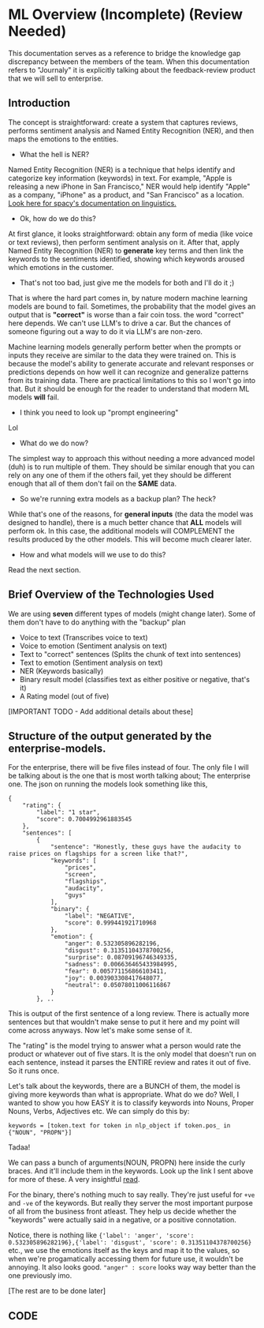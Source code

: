 # ML Overview (Incomplete) (Review Needed)

 This documentation serves as a reference to bridge the knowledge gap discrepancy between the members of the team. When this documentation refers to "Journaly" it is explicitly talking about the feedback-review product that we will sell to enterprise.

## Introduction

 The concept is straightforward: create a system that captures reviews, performs sentiment analysis and Named Entity Recognition (NER), and then maps the emotions to the entities.

 - What the hell is NER?

 Named Entity Recognition (NER) is a technique that helps identify and categorize key information (keywords) in text. For example, "Apple is releasing a new iPhone in San Francisco," NER would help identify "Apple" as a company, "iPhone" as a product, and "San Francisco" as a location. [Look here for spacy's documentation on linguistics.]("https://spacy.io/usage/linguistic-features)

 - Ok, how do we do this?
 
 At first glance, it looks straightforward: obtain any form of media (like voice or text reviews), then perform sentiment analysis on it. After that, apply Named Entity Recognition (NER) to **generate** key terms and then link the keywords to the sentiments identified, showing which keywords aroused which emotions in the customer.

 - That's not too bad, just give me the models for both and I'll do it ;)

 That is where the hard part comes in, by nature modern machine learning models are bound to fail. Sometimes, the probability that the model gives an output that is **"correct"** is worse than a fair coin toss. the word "correct" here depends. We can't use LLM's to drive a car. But the chances of someone figuring out a way to do it via LLM's are non-zero. 

 Machine learning models generally perform better when the prompts or inputs they receive are similar to the data they were trained on. This is because the model's ability to generate accurate and relevant responses or predictions depends on how well it can recognize and generalize patterns from its training data. There are practical    limitations to this so I won't go into that. But it should be enough for the reader to understand that modern ML models **will** fail.

 - I think you need to look up "prompt engineering"

 Lol

 - What do we do now?

  The simplest way to approach this without needing a more advanced model (duh) is to run multiple of them. They should be similar enough that you can rely on any one of them if the others fail, yet they should be different enough that all of them don't fail on the **SAME** data.

  - So we're running extra models as a backup plan? The heck?

  While that's one of the reasons, for **general inputs** (the data the model was designed to handle), there is a much better chance that **ALL** models will perform ok. In this case, the additional models will COMPLEMENT the results produced by the other models. This will become much clearer later.

 - How and what models will we use to do this?

 Read the next section.


 
## Brief Overview of the Technologies Used

We are using **seven** different types of models (might change later). Some of them don't have to do anything with the "backup" plan

 - Voice to text (Transcribes voice to text)
 - Voice to emotion (Sentiment analysis on text)
 - Text to "correct" sentences (Splits the chunk of text into sentences)
 - Text to emotion (Sentiment analysis on text)
 - NER (Keywords basically)
 - Binary result model (classifies text as either positive or negative, that's it)
 - A Rating model (out of five)

 [IMPORTANT TODO - Add additional details about these]

## Structure of the output generated by the enterprise-models.

For the enterprise, there will be five files instead of four. The only file I will be talking about is the one that is most worth talking about; The enterprise one. The json on running the models look something like this,

```
{
    "rating": {
        "label": "1 star",
        "score": 0.7004992961883545
    },
    "sentences": [
        {
            "sentence": "Honestly, these guys have the audacity to raise prices on flagships for a screen like that?",
            "keywords": [
                "prices",
                "screen",
                "flagships",
                "audacity",
                "guys"
            ],
            "binary": {
                "label": "NEGATIVE",
                "score": 0.999441921710968
            },
            "emotion": {
                "anger": 0.532305896282196,
                "disgust": 0.31351104378700256,
                "surprise": 0.08709196746349335,
                "sadness": 0.006636465433984995,
                "fear": 0.005771156866103411,
                "joy": 0.003903308417648077,
                "neutral": 0.05078011006116867
            }
        }, ..
```

This is output of the first sentence of a long review. There is actually more sentences but that wouldn't make sense to put it here and my point will come across anyways. Now let's make some sense of it. 

The "rating" is the model trying to answer what a person would rate the product or whatever out of five stars. It is the only model that doesn't run on each sentence, instead it parses the ENTIRE review and rates it out of five. So it runs once.

Let's talk about the keywords, there are a BUNCH of them, the model is giving more keywords than what is appropriate. What do we do? Well, I wanted to show you how EASY it is to classify keywords into Nouns, Proper Nouns, Verbs, Adjectives etc. We can simply do this by:

```keywords = [token.text for token in nlp_object if token.pos_ in {"NOUN", "PROPN"}]```

Tadaa!

We can pass a bunch of arguments(NOUN, PROPN) here inside the curly braces. And it'll include them in the keywords. Look up the link I sent above for more of these. A very insightful [read](https://spacy.io/usage/linguistic-features).

For the binary, there's nothing much to say really. They're just useful for ```+ve``` and ```-ve``` of the keywords. But really they server the most important purpose of all from the business front atleast. They help us decide whether the "keywords" were actually said in a negative, or a positive connotation.

Notice, there is nothing like ```{'label': 'anger', 'score': 0.532305896282196},{'label': 'disgust', 'score': 0.31351104378700256}``` etc., we use the emotions itself as the keys and map it to the values, so when we're progamatically accessing them for future use, it wouldn't be annoying. It also looks good. ```"anger" : score``` looks way way better than the one previously imo.

[The rest are to be done later]

## CODE 

